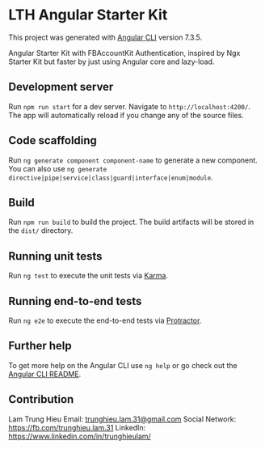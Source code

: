 # LTH Angular Starter Kit

This project was generated with [Angular CLI](https://github.com/angular/angular-cli) version 7.3.5.

Angular Starter Kit with FBAccountKit Authentication, inspired by Ngx Starter Kit but faster by just using Angular core and lazy-load.

## Development server

Run `npm run start` for a dev server. Navigate to `http://localhost:4200/`. The app will automatically reload if you change any of the source files.

## Code scaffolding

Run `ng generate component component-name` to generate a new component. You can also use `ng generate directive|pipe|service|class|guard|interface|enum|module`.

## Build

Run `npm run build` to build the project. The build artifacts will be stored in the `dist/` directory.

## Running unit tests

Run `ng test` to execute the unit tests via [Karma](https://karma-runner.github.io).

## Running end-to-end tests

Run `ng e2e` to execute the end-to-end tests via [Protractor](http://www.protractortest.org/).

## Further help

To get more help on the Angular CLI use `ng help` or go check out the [Angular CLI README](https://github.com/angular/angular-cli/blob/master/README.md).

## Contribution

Lam Trung Hieu
Email: trunghieu.lam.31@gmail.com
Social Network: https://fb.com/trunghieu.lam.31
LinkedIn: https://www.linkedin.com/in/trunghieulam/
